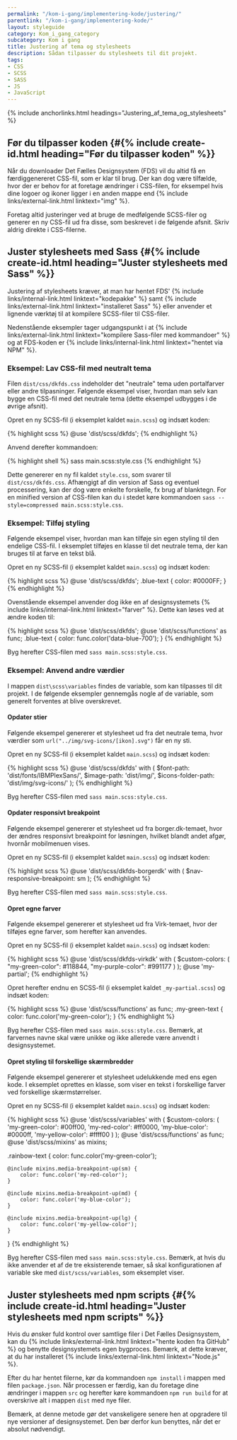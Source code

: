 ```yaml
---
permalink: "/kom-i-gang/implementering-kode/justering/"
parentlink: "/kom-i-gang/implementering-kode/"
layout: styleguide
category: Kom_i_gang_category
subcategory: Kom i gang
title: Justering af tema og stylesheets
description: Sådan tilpasser du stylesheets til dit projekt.
tags: 
- CSS
- SCSS
- SASS
- JS
- JavaScript
---
```


{% include anchorlinks.html headings="Justering_af_tema_og_stylesheets" %}

## Før du tilpasser koden {#{% include create-id.html heading="Før du tilpasser koden" %}}

Når du downloader Det Fælles Designsystem (FDS) vil du altid få en færdiggenereret CSS-fil, som er klar til brug. Der kan dog være tilfælde, hvor der er behov for at foretage ændringer i CSS-filen, for eksempel hvis dine logoer og ikoner ligger i en anden mappe end {% include links/external-link.html linktext="img" %}.

Foretag altid justeringer ved at bruge de medfølgende SCSS-filer og generer en ny CSS-fil ud fra disse, som beskrevet i de følgende afsnit. Skriv aldrig direkte i CSS-filerne.

## Juster stylesheets med Sass {#{% include create-id.html heading="Juster stylesheets med Sass" %}}

Justering af stylesheets kræver, at man har hentet FDS' {% include links/internal-link.html linktext="kodepakke" %} samt {% include links/external-link.html linktext="installeret Sass" %} eller anvender et lignende værktøj til at kompilere SCSS-filer til CSS-filer. 

Nedenstående eksempler tager udgangspunkt i at {% include links/external-link.html linktext="kompilere Sass-filer med kommandoer" %} og at FDS-koden er {% include links/internal-link.html linktext="hentet via NPM" %}.

### Eksempel: Lav CSS-fil med neutralt tema

Filen `dist/css/dkfds.css` indeholder det "neutrale" tema uden portalfarver eller andre tilpasninger. Følgende eksempel viser, hvordan man selv kan bygge en CSS-fil med det neutrale tema (dette eksempel udbygges i de øvrige afsnit).

Opret en ny SCSS-fil (i eksemplet kaldet `main.scss`) og indsæt koden:

{% highlight scss %}
@use 'dist/scss/dkfds';
{% endhighlight %}

Anvend derefter kommandoen:

{% highlight shell %}
sass main.scss:style.css
{% endhighlight %}

Dette genererer en ny fil kaldet `style.css`, som svarer til `dist/css/dkfds.css`. Afhængigt af din version af Sass og eventuel processering, kan der dog være enkelte forskelle, fx brug af blanktegn. For en minified version af CSS-filen kan du i stedet køre kommandoen `sass --style=compressed main.scss:style.css`.

### Eksempel: Tilføj styling

Følgende eksempel viser, hvordan man kan tilføje sin egen styling til den endelige CSS-fil. I eksemplet tilføjes en klasse til det neutrale tema, der kan bruges til at farve en tekst blå.

Opret en ny SCSS-fil (i eksemplet kaldet `main.scss`) og indsæt koden:

{% highlight scss %}
@use 'dist/scss/dkfds';
.blue-text {
    color: #0000FF;
}
{% endhighlight %}

Ovenstående eksempel anvender dog ikke en af designsystemets {% include links/internal-link.html linktext="farver" %}. Dette kan løses ved at ændre koden til:

{% highlight scss %}
@use 'dist/scss/dkfds';
@use 'dist/scss/functions' as func;
.blue-text {
    color: func.color('data-blue-700');
}
{% endhighlight %}

Byg herefter CSS-filen med `sass main.scss:style.css`.

### Eksempel: Anvend andre værdier

I mappen `dist\scss\variables` findes de variable, som kan tilpasses til dit projekt. I de følgende eksempler gennemgås nogle af de variable, som generelt forventes at blive overskrevet.

#### Opdater stier

Følgende eksempel genererer et stylesheet ud fra det neutrale tema, hvor værdier som `url("../img/svg-icons/[ikon].svg")` får en ny sti.

Opret en ny SCSS-fil (i eksemplet kaldet `main.scss`) og indsæt koden:

{% highlight scss %}
@use 'dist/scss/dkfds' with (
    $font-path:         'dist/fonts/IBMPlexSans/',
    $image-path:        'dist/img/',
    $icons-folder-path: 'dist/img/svg-icons/'
);
{% endhighlight %}

Byg herefter CSS-filen med `sass main.scss:style.css`.

#### Opdater responsivt breakpoint

Følgende eksempel genererer et stylesheet ud fra borger.dk-temaet, hvor der ændres responsivt breakpoint for løsningen, hvilket blandt andet afgør, hvornår mobilmenuen vises.

Opret en ny SCSS-fil (i eksemplet kaldet `main.scss`) og indsæt koden:

{% highlight scss %}
@use 'dist/scss/dkfds-borgerdk' with (
    $nav-responsive-breakpoint: sm
);
{% endhighlight %}

Byg herefter CSS-filen med `sass main.scss:style.css`.

#### Opret egne farver

Følgende eksempel genererer et stylesheet ud fra Virk-temaet, hvor der tilføjes egne farver, som herefter kan anvendes.

Opret en ny SCSS-fil (i eksemplet kaldet `main.scss`) og indsæt koden:

{% highlight scss %}
@use 'dist/scss/dkfds-virkdk' with (
    $custom-colors: (
        "my-green-color": #118844, 
        "my-purple-color": #991177
    )
);
@use 'my-partial';
{% endhighlight %}

Opret herefter endnu en SCSS-fil (i eksemplet kaldet `_my-partial.scss`) og indsæt koden:

{% highlight scss %}
@use 'dist/scss/functions' as func;
.my-green-text {
    color: func.color('my-green-color');
}
{% endhighlight %}

Byg herefter CSS-filen med `sass main.scss:style.css`. Bemærk, at farvernes navne skal være unikke og ikke allerede være anvendt i designsystemet.

#### Opret styling til forskellige skærmbredder

Følgende eksempel genererer et stylesheet udelukkende med ens egen kode. I eksemplet oprettes en klasse, som viser en tekst i forskellige farver ved forskellige skærmstørrelser.

Opret en ny SCSS-fil (i eksemplet kaldet `main.scss`) og indsæt koden:

{% highlight scss %}
@use 'dist/scss/variables' with (
    $custom-colors: (
        'my-green-color': #00ff00, 
        'my-red-color': #ff0000,
        'my-blue-color': #0000ff,
        'my-yellow-color': #ffff00
    )
);
@use 'dist/scss/functions' as func;
@use 'dist/scss/mixins' as mixins;

.rainbow-text {
    color: func.color('my-green-color');

    @include mixins.media-breakpoint-up(sm) {
        color: func.color('my-red-color');
    }

    @include mixins.media-breakpoint-up(md) {
        color: func.color('my-blue-color');
    }

    @include mixins.media-breakpoint-up(lg) {
        color: func.color('my-yellow-color');
    }
}
{% endhighlight %}

Byg herefter CSS-filen med `sass main.scss:style.css`. Bemærk, at hvis du ikke anvender et af de tre eksisterende temaer, så skal konfigurationen af variable ske med `dist/scss/variables`, som eksemplet viser.

## Juster stylesheets med npm scripts {#{% include create-id.html heading="Juster stylesheets med npm scripts" %}}

Hvis du ønsker fuld kontrol over samtlige filer i Det Fælles Designsystem, kan du {% include links/external-link.html linktext="hente koden fra GitHub" %} og benytte designsystemets egen bygproces. Bemærk, at dette kræver, at du har installeret {% include links/external-link.html linktext="Node.js" %}.

Efter du har hentet filerne, kør da kommandoen `npm install` i mappen med filen `package.json`. Når processen er færdig, kan du foretage dine ændringer i mappen `src` og herefter køre kommandoen `npm run build` for at overskrive alt i mappen `dist` med nye filer.

Bemærk, at denne metode gør det vanskeligere senere hen at opgradere til nye versioner af designsystemet. Den bør derfor kun benyttes, når det er absolut nødvendigt.